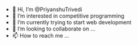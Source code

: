 - 👋 Hi, I’m @PriyanshuTrivedi
- 👀 I’m interested in competitive programming
- 🌱 I’m currently trying to start web development
- 💞️ I’m looking to collaborate on ...
- 📫 How to reach me ...

<!---
PriyanshuTrivedi/PriyanshuTrivedi is a ✨ special ✨ repository because its `README.md` (this file) appears on your GitHub profile.
You can click the Preview link to take a look at your changes.
--->

